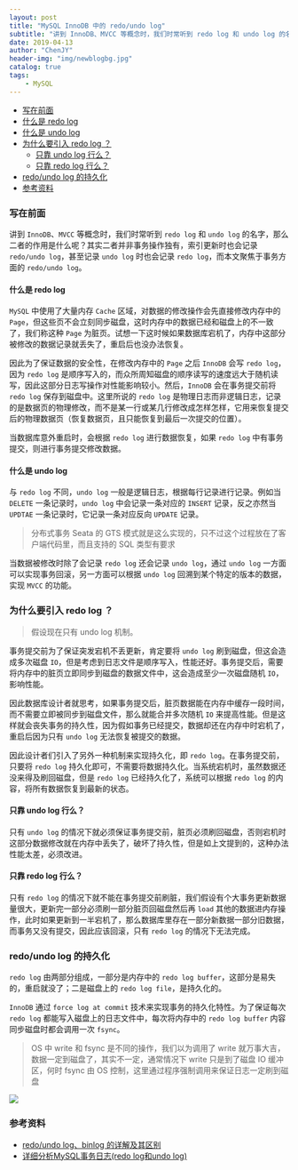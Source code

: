```yaml
---
layout: post
title: "MySQL InnoDB 中的 redo/undo log"
subtitle: "讲到 InnoDB、MVCC 等概念时，我们时常听到 redo log 和 undo log 的名字，那么二者的作用是什么呢"
date: 2019-04-13
author: "ChenJY"
header-img: "img/newblogbg.jpg"
catalog: true
tags: 
    - MySQL
---
```


- [写在前面](#写在前面)    
- [什么是 redo log](#什么是-redo-log)    
- [什么是 undo log](#什么是-undo-log)
- [为什么要引入 redo log ？](#为什么要引入-redo-log-)    
    - [只靠 undo log 行么？](#只靠-undo-log-行么)    
    - [只靠 redo log 行么？](#只靠-redo-log-行么)
- [redo/undo log 的持久化](#redoundo-log-的持久化)
- [参考资料](#参考资料)

### 写在前面

讲到 `InnoDB`、`MVCC` 等概念时，我们时常听到 `redo log` 和 `undo log` 的名字，那么二者的作用是什么呢？其实二者并非事务操作独有，索引更新时也会记录 `redo/undo log`，甚至记录 `undo log` 时也会记录 `redo log`，而本文聚焦于事务方面的 `redo/undo log`。

#### 什么是 redo log

`MySQL` 中使用了大量内存 `Cache` 区域，对数据的修改操作会先直接修改内存中的 `Page`，但这些页不会立刻同步磁盘，这时内存中的数据已经和磁盘上的不一致了，我们称这种 `Page` 为脏页。试想一下这时候如果数据库宕机了，内存中这部分被修改的数据记录就丢失了，重启后也没办法恢复。

因此为了保证数据的安全性，在修改内存中的 `Page` 之后 `InnoDB` 会写 `redo log`，因为 `redo log` 是顺序写入的，而众所周知磁盘的顺序读写的速度远大于随机读写，因此这部分日志写操作对性能影响较小。然后，`InnoDB` 会在事务提交前将 `redo log` 保存到磁盘中。这里所说的 `redo log` 是物理日志而非逻辑日志，记录的是数据页的物理修改，而不是某一行或某几行修改成怎样怎样，它用来恢复提交后的物理数据页（恢复数据页，且只能恢复到最后一次提交的位置）。

当数据库意外重启时，会根据 `redo log` 进行数据恢复，如果 `redo log` 中有事务提交，则进行事务提交修改数据。

#### 什么是 undo log

与 `redo log` 不同，`undo log` 一般是逻辑日志，根据每行记录进行记录。例如当 `DELETE` 一条记录时，`undo log` 中会记录一条对应的 `INSERT` 记录，反之亦然当 `UPDTAE` 一条记录时，它记录一条对应反向 `UPDATE` 记录。

> 分布式事务 Seata 的 GTS 模式就是这么实现的，只不过这个过程放在了客户端代码里，而且支持的 SQL 类型有要求

当数据被修改时除了会记录 `redo log` 还会记录 `undo log`，通过 `undo log` 一方面可以实现事务回滚，另一方面可以根据 `undo log` 回溯到某个特定的版本的数据，实现 `MVCC` 的功能。

### 为什么要引入 redo log ？

> 假设现在只有 undo log 机制。

事务提交前为了保证突发宕机不丢更新，肯定要将 `undo log` 刷到磁盘，但这会造成多次磁盘 `IO`，但是考虑到日志文件是顺序写入，性能还好。事务提交后，需要将内存中的脏页立即同步到磁盘的数据文件中，这会造成至少一次磁盘随机 `IO`，影响性能。

因此数据库设计者就思考，如果事务提交后，脏页数据能在内存中缓存一段时间，而不需要立即被同步到磁盘文件，那么就能合并多次随机 `IO` 来提高性能。但是这样就会丧失事务的持久性，因为假如事务已经提交，数据却还在内存中时宕机了，重启后因为只有 `undo log` 无法恢复被提交的数据。

因此设计者们引入了另外一种机制来实现持久化，即 `redo log`。在事务提交前，只要将 `redo log` 持久化即可，不需要将数据持久化。当系统宕机时，虽然数据还没来得及刷回磁盘，但是 `redo log` 已经持久化了，系统可以根据 `redo log` 的内容，将所有数据恢复到最新的状态。

#### 只靠 undo log 行么？

只有 `undo log` 的情况下就必须保证事务提交前，脏页必须刷回磁盘，否则宕机时这部分数据修改就在内存中丢失了，破坏了持久性，但是如上文提到的，这种办法性能太差，必须改进。

#### 只靠 redo log 行么？

只有 `redo log` 的情况下就不能在事务提交前刷脏，我们假设有个大事务更新数据量很大，更新完一部分必须刷一部分脏页回磁盘然后再 `load` 其他的数据进内存操作，此时如果更新到一半宕机了，那么数据库里存在一部分新数据一部分旧数据，而事务又没有提交，因此应该回滚，只有 `redo log` 的情况下无法完成。

### redo/undo log 的持久化

`redo log` 由两部分组成，一部分是内存中的 `redo log buffer`，这部分是易失的，重启就没了；二是磁盘上的 `redo log file`，是持久化的。

`InnoDB` 通过 `force log at commit` 技术来实现事务的持久化特性。为了保证每次 `redo log` 都能写入磁盘上的日志文件中，每次将内存中的 `redo log buffer` 内容同步磁盘时都会调用一次 `fsync`。

> OS 中 write 和 fsync 是不同的操作，我们以为调用了 write 就万事大吉，数据一定到磁盘了，其实不一定，通常情况下 write 只是到了磁盘 IO 缓冲区，何时 fsync 由 OS 控制，这里通过程序强制调用来保证日志一定刷到磁盘

![](http://ww1.sinaimg.cn/large/c3beb895ly1g212vf2ljjj20u20reju7.jpg)

### 参考资料

- [redo/undo log、binlog 的详解及其区别](https://www.jianshu.com/p/57c510f4ec28)
- [详细分析MySQL事务日志(redo log和undo log)](https://www.cnblogs.com/f-ck-need-u/archive/2018/05/08/9010872.html)